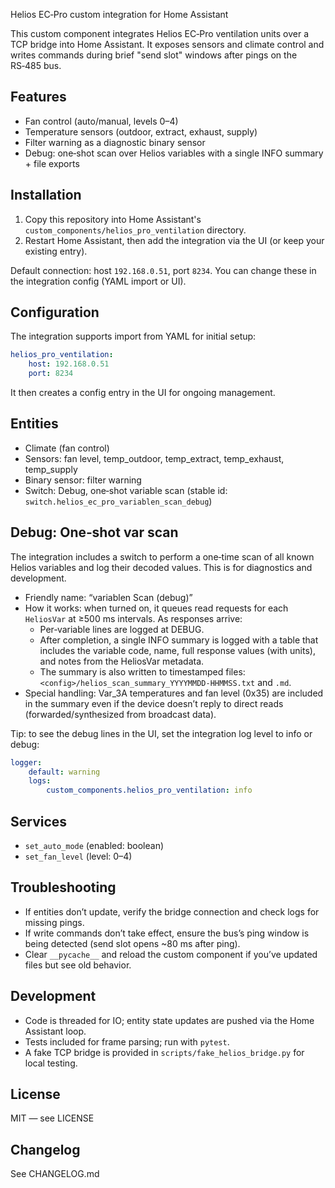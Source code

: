 Helios EC‑Pro custom integration for Home Assistant

This custom component integrates Helios EC‑Pro ventilation units over a TCP bridge into Home Assistant. It exposes sensors and climate control and writes commands during brief "send slot" windows after pings on the RS‑485 bus.

## Features
- Fan control (auto/manual, levels 0–4)
- Temperature sensors (outdoor, extract, exhaust, supply)
- Filter warning as a diagnostic binary sensor
- Debug: one‑shot scan over Helios variables with a single INFO summary + file exports

## Installation
1. Copy this repository into Home Assistant's `custom_components/helios_pro_ventilation` directory.
2. Restart Home Assistant, then add the integration via the UI (or keep your existing entry).

Default connection: host `192.168.0.51`, port `8234`. You can change these in the integration config (YAML import or UI).

## Configuration
The integration supports import from YAML for initial setup:

```yaml
helios_pro_ventilation:
	host: 192.168.0.51
	port: 8234
```

It then creates a config entry in the UI for ongoing management.

## Entities
- Climate (fan control)
- Sensors: fan level, temp_outdoor, temp_extract, temp_exhaust, temp_supply
- Binary sensor: filter warning
- Switch: Debug, one‑shot variable scan (stable id: `switch.helios_ec_pro_variablen_scan_debug`)

## Debug: One‑shot var scan

The integration includes a switch to perform a one‑time scan of all known Helios variables and log their decoded values. This is for diagnostics and development.

- Friendly name: “variablen Scan (debug)”
- How it works: when turned on, it queues read requests for each `HeliosVar` at ≥500 ms intervals. As responses arrive:
	- Per‑variable lines are logged at DEBUG.
	- After completion, a single INFO summary is logged with a table that includes the variable code, name, full response values (with units), and notes from the HeliosVar metadata.
	- The summary is also written to timestamped files: `<config>/helios_scan_summary_YYYYMMDD-HHMMSS.txt` and `.md`.
- Special handling: Var_3A temperatures and fan level (0x35) are included in the summary even if the device doesn’t reply to direct reads (forwarded/synthesized from broadcast data).

Tip: to see the debug lines in the UI, set the integration log level to info or debug:

```yaml
logger:
	default: warning
	logs:
		custom_components.helios_pro_ventilation: info
```

## Services
- `set_auto_mode` (enabled: boolean)
- `set_fan_level` (level: 0–4)

## Troubleshooting
- If entities don’t update, verify the bridge connection and check logs for missing pings.
- If write commands don’t take effect, ensure the bus’s ping window is being detected (send slot opens ~80 ms after ping).
- Clear `__pycache__` and reload the custom component if you’ve updated files but see old behavior.

## Development
- Code is threaded for IO; entity state updates are pushed via the Home Assistant loop.
- Tests included for frame parsing; run with `pytest`.
- A fake TCP bridge is provided in `scripts/fake_helios_bridge.py` for local testing.

## License
MIT — see LICENSE

## Changelog
See CHANGELOG.md
